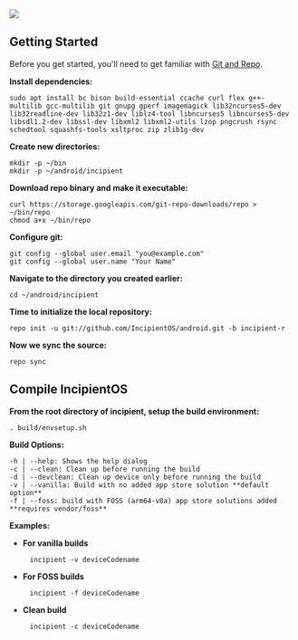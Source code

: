 <img src="https://raw.githubusercontent.com/ROM-Jeremy/android/cm-14.1/logo.png">

Getting Started
---------------

Before you get started, you'll need to get familiar with [Git and Repo](https://source.android.com/source/using-repo.html).

**Install dependencies:**

    sudo apt install bc bison build-essential ccache curl flex g++-multilib gcc-multilib git gnupg gperf imagemagick lib32ncurses5-dev lib32readline-dev lib32z1-dev liblz4-tool libncurses5 libncurses5-dev libsdl1.2-dev libssl-dev libxml2 libxml2-utils lzop pngcrush rsync schedtool squashfs-tools xsltproc zip zlib1g-dev

**Create new directories:**

    mkdir -p ~/bin
    mkdir -p ~/android/incipient

**Download repo binary and make it executable:**

    curl https://storage.googleapis.com/git-repo-downloads/repo > ~/bin/repo
    chmod a+x ~/bin/repo

**Configure git:**

    git config --global user.email "you@example.com"
    git config --global user.name "Your Name"

**Navigate to the directory you created earlier:**

    cd ~/android/incipient

**Time to initialize the local repository:**

    repo init -u git://github.com/IncipientOS/android.git -b incipient-r

**Now we sync the source:**

    repo sync

Compile IncipientOS
-------------------

**From the root directory of incipient, setup the build environment:**

    . build/envsetup.sh
    
**Build Options:**
```
-h | --help: Shows the help dialog
-c | --clean: Clean up before running the build
-d | --devclean: Clean up device only before running the build
-v | --vanilla: Build with no added app store solution **default option**
-f | --foss: build with FOSS (arm64-v8a) app store solutions added **requires vendor/foss**
```

**Examples:**

- **For vanilla builds**
```
     incipient -v deviceCodename
```

- **For FOSS builds**
```
     incipient -f deviceCodename
```

- **Clean build**
```
     incipient -c deviceCodename
```

